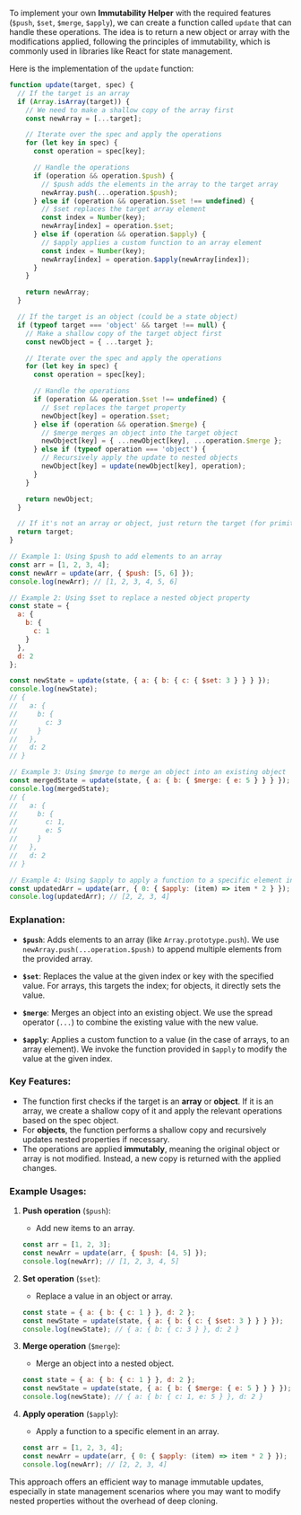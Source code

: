 To implement your own **Immutability Helper** with the required features (`$push`, `$set`, `$merge`, `$apply`), we can create a function called `update` that can handle these operations. The idea is to return a new object or array with the modifications applied, following the principles of immutability, which is commonly used in libraries like React for state management.

Here is the implementation of the `update` function:

```js
function update(target, spec) {
  // If the target is an array
  if (Array.isArray(target)) {
    // We need to make a shallow copy of the array first
    const newArray = [...target];

    // Iterate over the spec and apply the operations
    for (let key in spec) {
      const operation = spec[key];

      // Handle the operations
      if (operation && operation.$push) {
        // $push adds the elements in the array to the target array
        newArray.push(...operation.$push);
      } else if (operation && operation.$set !== undefined) {
        // $set replaces the target array element
        const index = Number(key);
        newArray[index] = operation.$set;
      } else if (operation && operation.$apply) {
        // $apply applies a custom function to an array element
        const index = Number(key);
        newArray[index] = operation.$apply(newArray[index]);
      }
    }

    return newArray;
  }

  // If the target is an object (could be a state object)
  if (typeof target === 'object' && target !== null) {
    // Make a shallow copy of the target object first
    const newObject = { ...target };

    // Iterate over the spec and apply the operations
    for (let key in spec) {
      const operation = spec[key];

      // Handle the operations
      if (operation && operation.$set !== undefined) {
        // $set replaces the target property
        newObject[key] = operation.$set;
      } else if (operation && operation.$merge) {
        // $merge merges an object into the target object
        newObject[key] = { ...newObject[key], ...operation.$merge };
      } else if (typeof operation === 'object') {
        // Recursively apply the update to nested objects
        newObject[key] = update(newObject[key], operation);
      }
    }

    return newObject;
  }

  // If it's not an array or object, just return the target (for primitive types)
  return target;
}

// Example 1: Using $push to add elements to an array
const arr = [1, 2, 3, 4];
const newArr = update(arr, { $push: [5, 6] });
console.log(newArr); // [1, 2, 3, 4, 5, 6]

// Example 2: Using $set to replace a nested object property
const state = {
  a: {
    b: {
      c: 1
    }
  },
  d: 2
};

const newState = update(state, { a: { b: { c: { $set: 3 } } } });
console.log(newState);
// {
//   a: {
//     b: {
//       c: 3
//     }
//   },
//   d: 2
// }

// Example 3: Using $merge to merge an object into an existing object
const mergedState = update(state, { a: { b: { $merge: { e: 5 } } } });
console.log(mergedState);
// {
//   a: {
//     b: {
//       c: 1,
//       e: 5
//     }
//   },
//   d: 2
// }

// Example 4: Using $apply to apply a function to a specific element in an array
const updatedArr = update(arr, { 0: { $apply: (item) => item * 2 } });
console.log(updatedArr); // [2, 2, 3, 4]
```

### Explanation:

- **`$push`**: Adds elements to an array (like `Array.prototype.push`). We use `newArray.push(...operation.$push)` to append multiple elements from the provided array.

- **`$set`**: Replaces the value at the given index or key with the specified value. For arrays, this targets the index; for objects, it directly sets the value.

- **`$merge`**: Merges an object into an existing object. We use the spread operator (`...`) to combine the existing value with the new value.

- **`$apply`**: Applies a custom function to a value (in the case of arrays, to an array element). We invoke the function provided in `$apply` to modify the value at the given index.

### Key Features:
- The function first checks if the target is an **array** or **object**. If it is an array, we create a shallow copy of it and apply the relevant operations based on the spec object.
- For **objects**, the function performs a shallow copy and recursively updates nested properties if necessary.
- The operations are applied **immutably**, meaning the original object or array is not modified. Instead, a new copy is returned with the applied changes.

### Example Usages:

1. **Push operation** (`$push`):
   - Add new items to an array.
   ```js
   const arr = [1, 2, 3];
   const newArr = update(arr, { $push: [4, 5] });
   console.log(newArr); // [1, 2, 3, 4, 5]
   ```

2. **Set operation** (`$set`):
   - Replace a value in an object or array.
   ```js
   const state = { a: { b: { c: 1 } }, d: 2 };
   const newState = update(state, { a: { b: { c: { $set: 3 } } } });
   console.log(newState); // { a: { b: { c: 3 } }, d: 2 }
   ```

3. **Merge operation** (`$merge`):
   - Merge an object into a nested object.
   ```js
   const state = { a: { b: { c: 1 } }, d: 2 };
   const newState = update(state, { a: { b: { $merge: { e: 5 } } } });
   console.log(newState); // { a: { b: { c: 1, e: 5 } }, d: 2 }
   ```

4. **Apply operation** (`$apply`):
   - Apply a function to a specific element in an array.
   ```js
   const arr = [1, 2, 3, 4];
   const newArr = update(arr, { 0: { $apply: (item) => item * 2 } });
   console.log(newArr); // [2, 2, 3, 4]
   ```

This approach offers an efficient way to manage immutable updates, especially in state management scenarios where you may want to modify nested properties without the overhead of deep cloning.